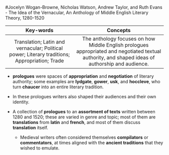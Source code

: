 #Jocelyn Wogan-Browne, Nicholas Watson, Andrew Taylor, and Ruth Evans - The Idea of the Vernacular, An Anthology of Middle English Literary Theory, 1280-1520

|Key-words|Concepts|
|:---:|:---:|
|Translation; Latin and vernacular; Political power; Literary traditions; Appropriation; Trade|The anthology focuses on how Middle English prologues appropriated and negotiated textual authority, and shaped ideas of authorship and audience.|

- __prologues__ were spaces of __appropriation__ and __negotiation__ of literary authority; some examples are __lydgate__, __gower__, __usk__, and __hoccleve__, who turn __chaucer__ into an entire literary tradition.

- In these prologues writers also shaped their audiences and their own identity.

- A collection of __prologues__ to an __assortment of texts__ written between 1280 and 1520; these are varied in genre and topic; most of them are __translations__ from __latin__ and __french__, and most of them discuss __translation__ itself.

	- Medieval writers often considered themselves __compilators__ or __commentators__, at times aligned with the __ancient traditions__ that they wished to emulate.
